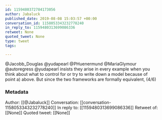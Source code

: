 ```yaml
---
id: 1159480372784173056
author: Jabaluck
published_date: 2019-08-08 15:03:57 +00:00
conversation_id: 1158053343232778240
in_reply_to: 1159480313699086336
retweet: None
quoted_tweet: None
type: tweet
tags:

---
```


@Jacobb_Douglas @yudapearl @PHuenermund @MariaGlymour @autoregress @yudapearl insists they arise in every example when you think about what to control for or try to write down a model because of point a) above. But since the two frameworks are formally equivalent, (4/6)

### Metadata

Author: [[@Jabaluck]]
Conversation: [[conversation-1158053343232778240]]
In reply to: [[1159480313699086336]]
Retweet of: [[None]]
Quoted tweet: [[None]]
